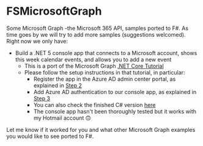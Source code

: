 # FSMicrosoftGraph
Some Microsoft Graph -the Microsoft 365 API, samples ported to F#. As time goes by we will try to add more samples (suggestions welcomed). Right now we only have:

* Build a .NET 5 console app that connects to a Microsoft account, shows this week calendar events, and allows you to add a new event
  - This is a port of the Microsoft Graph [.NET Core Tutorial](https://docs.microsoft.com/en-us/graph/tutorials/dotnet-core)
  - Please follow the setup instructions in that tutorial, in particular:
    - Register the app in the Azure AD admin center portal, as explained in [Step 2](https://docs.microsoft.com/en-us/graph/tutorials/dotnet-core?tutorial-step=2)
    - Add Azure AD authentication to our console app, as explained in [Step 3](https://docs.microsoft.com/en-us/graph/tutorials/dotnet-core?tutorial-step=3)
    - You can also check the finished C# version [here](https://github.com/microsoftgraph/msgraph-training-dotnet-core/tree/main/demo/GraphTutorial)
    - The console app hasn't been thoroughly tested but it works with my Hotmail account 🙃

Let me know if it worked for you and what other Microsoft Graph examples you would like to see ported to F#.
